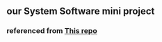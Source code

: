 ## our System Software mini project

### referenced from [This repo](https://github.com/Devansh2005/Text-Editor)

